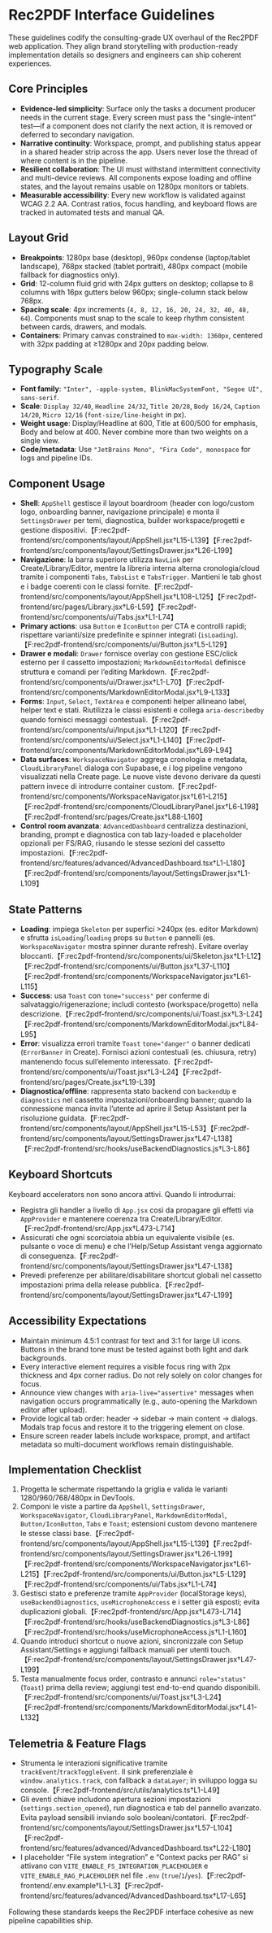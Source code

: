 # Rec2PDF Interface Guidelines

These guidelines codify the consulting-grade UX overhaul of the Rec2PDF web application. They align brand storytelling with production-ready implementation details so designers and engineers can ship coherent experiences.

## Core Principles
- **Evidence-led simplicity**: Surface only the tasks a document producer needs in the current stage. Every screen must pass the "single-intent" test—if a component does not clarify the next action, it is removed or deferred to secondary navigation.
- **Narrative continuity**: Workspace, prompt, and publishing status appear in a shared header strip across the app. Users never lose the thread of where content is in the pipeline.
- **Resilient collaboration**: The UI must withstand intermittent connectivity and multi-device reviews. All components expose loading and offline states, and the layout remains usable on 1280px monitors or tablets.
- **Measurable accessibility**: Every new workflow is validated against WCAG 2.2 AA. Contrast ratios, focus handling, and keyboard flows are tracked in automated tests and manual QA.

## Layout Grid
- **Breakpoints**: 1280px base (desktop), 960px condense (laptop/tablet landscape), 768px stacked (tablet portrait), 480px compact (mobile fallback for diagnostics only).
- **Grid**: 12-column fluid grid with 24px gutters on desktop; collapse to 8 columns with 16px gutters below 960px; single-column stack below 768px.
- **Spacing scale**: 4px increments (`4, 8, 12, 16, 20, 24, 32, 40, 48, 64`). Components must snap to the scale to keep rhythm consistent between cards, drawers, and modals.
- **Containers**: Primary canvas constrained to `max-width: 1360px`, centered with 32px padding at ≥1280px and 20px padding below.

## Typography Scale
- **Font family**: `"Inter", -apple-system, BlinkMacSystemFont, "Segoe UI", sans-serif`.
- **Scale**: `Display 32/40`, `Headline 24/32`, `Title 20/28`, `Body 16/24`, `Caption 14/20`, `Micro 12/16` (`font-size/line-height` in px).
- **Weight usage**: Display/Headline at 600, Title at 600/500 for emphasis, Body and below at 400. Never combine more than two weights on a single view.
- **Code/metadata**: Use `"JetBrains Mono", "Fira Code", monospace` for logs and pipeline IDs.

## Component Usage
- **Shell**: `AppShell` gestisce il layout boardroom (header con logo/custom logo, onboarding banner, navigazione principale) e monta il `SettingsDrawer` per temi, diagnostica, builder workspace/progetti e gestione dispositivi.【F:rec2pdf-frontend/src/components/layout/AppShell.jsx†L15-L139】【F:rec2pdf-frontend/src/components/layout/SettingsDrawer.jsx†L26-L199】
- **Navigazione**: la barra superiore utilizza `NavLink` per Create/Library/Editor, mentre la libreria interna alterna cronologia/cloud tramite i componenti `Tabs`, `TabsList` e `TabsTrigger`. Mantieni le tab ghost e i badge coerenti con le classi fornite.【F:rec2pdf-frontend/src/components/layout/AppShell.jsx†L108-L125】【F:rec2pdf-frontend/src/pages/Library.jsx†L6-L59】【F:rec2pdf-frontend/src/components/ui/Tabs.jsx†L1-L74】
- **Primary actions**: usa `Button` e `IconButton` per CTA e controlli rapidi; rispettare varianti/size predefinite e spinner integrati (`isLoading`).【F:rec2pdf-frontend/src/components/ui/Button.jsx†L5-L129】
- **Drawer e modali**: `Drawer` fornisce overlay con gestione ESC/click esterno per il cassetto impostazioni; `MarkdownEditorModal` definisce struttura e comandi per l’editing Markdown.【F:rec2pdf-frontend/src/components/ui/Drawer.jsx†L1-L70】【F:rec2pdf-frontend/src/components/MarkdownEditorModal.jsx†L9-L133】
- **Forms**: `Input`, `Select`, `TextArea` e componenti helper allineano label, helper text e stati. Riutilizza le classi esistenti e collega `aria-describedby` quando fornisci messaggi contestuali.【F:rec2pdf-frontend/src/components/ui/Input.jsx†L1-L120】【F:rec2pdf-frontend/src/components/ui/Select.jsx†L1-L140】【F:rec2pdf-frontend/src/components/MarkdownEditorModal.jsx†L69-L94】
- **Data surfaces**: `WorkspaceNavigator` aggrega cronologia e metadata, `CloudLibraryPanel` dialoga con Supabase, e i log pipeline vengono visualizzati nella Create page. Le nuove viste devono derivare da questi pattern invece di introdurre container custom.【F:rec2pdf-frontend/src/components/WorkspaceNavigator.jsx†L61-L215】【F:rec2pdf-frontend/src/components/CloudLibraryPanel.jsx†L6-L198】【F:rec2pdf-frontend/src/pages/Create.jsx†L88-L160】
- **Control room avanzata**: `AdvancedDashboard` centralizza destinazioni, branding, prompt e diagnostica con tab lazy-loaded e placeholder opzionali per FS/RAG, riusando le stesse sezioni del cassetto impostazioni.【F:rec2pdf-frontend/src/features/advanced/AdvancedDashboard.tsx†L1-L180】【F:rec2pdf-frontend/src/components/layout/SettingsDrawer.jsx†L1-L109】

## State Patterns
- **Loading**: impiega `Skeleton` per superfici >240px (es. editor Markdown) e sfrutta `isLoading`/`loading` props su `Button` e pannelli (es. `WorkspaceNavigator` mostra spinner durante refresh). Evitare overlay bloccanti.【F:rec2pdf-frontend/src/components/ui/Skeleton.jsx†L1-L12】【F:rec2pdf-frontend/src/components/ui/Button.jsx†L37-L110】【F:rec2pdf-frontend/src/components/WorkspaceNavigator.jsx†L61-L115】
- **Success**: usa `Toast` con `tone="success"` per conferme di salvataggio/rigenerazione; includi contesto (workspace/progetto) nella descrizione.【F:rec2pdf-frontend/src/components/ui/Toast.jsx†L3-L24】【F:rec2pdf-frontend/src/components/MarkdownEditorModal.jsx†L84-L95】
- **Error**: visualizza errori tramite `Toast` `tone="danger"` o banner dedicati (`ErrorBanner` in Create). Fornisci azioni contestuali (es. chiusura, retry) mantenendo focus sull’elemento interessato.【F:rec2pdf-frontend/src/components/ui/Toast.jsx†L3-L24】【F:rec2pdf-frontend/src/pages/Create.jsx†L19-L39】
- **Diagnostica/offline**: rappresenta stato backend con `backendUp` e `diagnostics` nel cassetto impostazioni/onboarding banner; quando la connessione manca invita l’utente ad aprire il Setup Assistant per la risoluzione guidata.【F:rec2pdf-frontend/src/components/layout/AppShell.jsx†L15-L53】【F:rec2pdf-frontend/src/components/layout/SettingsDrawer.jsx†L47-L138】【F:rec2pdf-frontend/src/hooks/useBackendDiagnostics.js†L3-L86】

## Keyboard Shortcuts
Keyboard accelerators non sono ancora attivi. Quando li introdurrai:
- Registra gli handler a livello di `App.jsx` così da propagare gli effetti via `AppProvider` e mantenere coerenza tra Create/Library/Editor.【F:rec2pdf-frontend/src/App.jsx†L473-L714】
- Assicurati che ogni scorciatoia abbia un equivalente visibile (es. pulsante o voce di menu) e che l’Help/Setup Assistant venga aggiornato di conseguenza.【F:rec2pdf-frontend/src/components/layout/SettingsDrawer.jsx†L47-L138】
- Prevedi preferenze per abilitare/disabilitare shortcut globali nel cassetto impostazioni prima della release pubblica.【F:rec2pdf-frontend/src/components/layout/SettingsDrawer.jsx†L47-L199】

## Accessibility Expectations
- Maintain minimum 4.5:1 contrast for text and 3:1 for large UI icons. Buttons in the brand tone must be tested against both light and dark backgrounds.
- Every interactive element requires a visible focus ring with 2px thickness and 4px corner radius. Do not rely solely on color changes for focus.
- Announce view changes with `aria-live="assertive"` messages when navigation occurs programmatically (e.g., auto-opening the Markdown editor after upload).
- Provide logical tab order: header → sidebar → main content → dialogs. Modals trap focus and restore it to the triggering element on close.
- Ensure screen reader labels include workspace, prompt, and artifact metadata so multi-document workflows remain distinguishable.

## Implementation Checklist
1. Progetta le schermate rispettando la griglia e valida le varianti 1280/960/768/480px in DevTools.
2. Componi le viste a partire da `AppShell`, `SettingsDrawer`, `WorkspaceNavigator`, `CloudLibraryPanel`, `MarkdownEditorModal`, `Button/IconButton`, `Tabs` e `Toast`; estensioni custom devono mantenere le stesse classi base.【F:rec2pdf-frontend/src/components/layout/AppShell.jsx†L15-L139】【F:rec2pdf-frontend/src/components/layout/SettingsDrawer.jsx†L26-L199】【F:rec2pdf-frontend/src/components/WorkspaceNavigator.jsx†L61-L215】【F:rec2pdf-frontend/src/components/ui/Button.jsx†L5-L129】【F:rec2pdf-frontend/src/components/ui/Tabs.jsx†L1-L74】
3. Gestisci stato e preferenze tramite `AppProvider` (localStorage keys), `useBackendDiagnostics`, `useMicrophoneAccess` e i setter già esposti; evita duplicazioni globali.【F:rec2pdf-frontend/src/App.jsx†L473-L714】【F:rec2pdf-frontend/src/hooks/useBackendDiagnostics.js†L3-L86】【F:rec2pdf-frontend/src/hooks/useMicrophoneAccess.js†L1-L160】
4. Quando introduci shortcut o nuove azioni, sincronizzale con Setup Assistant/Settings e aggiungi fallback manuali per utenti touch.【F:rec2pdf-frontend/src/components/layout/SettingsDrawer.jsx†L47-L199】
5. Testa manualmente focus order, contrasto e annunci `role="status"` (`Toast`) prima della review; aggiungi test end-to-end quando disponibili.【F:rec2pdf-frontend/src/components/ui/Toast.jsx†L3-L24】【F:rec2pdf-frontend/src/components/MarkdownEditorModal.jsx†L41-L132】

## Telemetria & Feature Flags
- Strumenta le interazioni significative tramite `trackEvent`/`trackToggleEvent`. Il sink preferenziale è `window.analytics.track`, con fallback a `dataLayer`; in sviluppo logga su console.【F:rec2pdf-frontend/src/utils/analytics.ts†L1-L49】
- Gli eventi chiave includono apertura sezioni impostazioni (`settings.section_opened`), run diagnostica e tab del pannello avanzato. Evita payload sensibili inviando solo booleani/contatori.【F:rec2pdf-frontend/src/components/layout/SettingsDrawer.jsx†L57-L104】【F:rec2pdf-frontend/src/features/advanced/AdvancedDashboard.tsx†L22-L180】
- I placeholder “File system integration” e “Context packs per RAG” si attivano con `VITE_ENABLE_FS_INTEGRATION_PLACEHOLDER` e `VITE_ENABLE_RAG_PLACEHOLDER` nel file `.env` (`true`/`1`/`yes`).【F:rec2pdf-frontend/.env.example†L1-L3】【F:rec2pdf-frontend/src/features/advanced/AdvancedDashboard.tsx†L17-L65】

Following these standards keeps the Rec2PDF interface cohesive as new pipeline capabilities ship.
